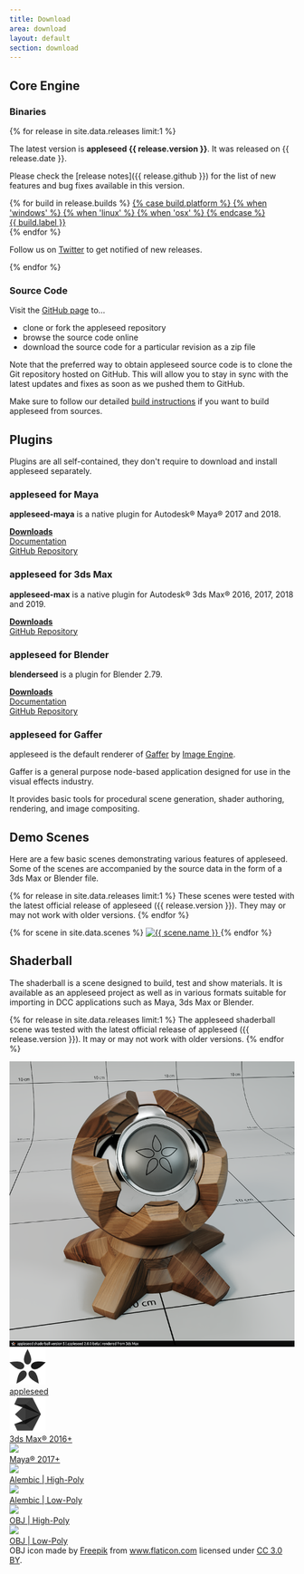```yaml
---
title: Download
area: download
layout: default
section: download
---
```


## Core Engine

### Binaries

{% for release in site.data.releases limit:1 %}

The latest version is **appleseed {{ release.version }}**. It was released on {{ release.date }}.

Please check the [release notes]({{ release.github }}) for the list of new features and bug fixes available in this version.

<div class="builds">
    {% for build in release.builds %}
        <a class="build" href="{{ build.url }}" download>
            {% case build.platform %}
                {% when 'windows' %}
                    <i class="fab fa-windows"></i>
                {% when 'linux' %}
                    <i class="fab fa-linux"></i>
                {% when 'osx' %}
                    <i class="fab fa-apple"></i>
            {% endcase %}
            <div>{{ build.label }}</div>
        </a>
    {% endfor %}
</div>

Follow us on [Twitter](https://twitter.com/appleseedhq) to get notified of new releases.

{% endfor %}

### Source Code

Visit the [GitHub page](https://github.com/appleseedhq/appleseed) to&hellip;

- clone or fork the appleseed repository
- browse the source code online
- download the source code for a particular revision as a zip file

Note that the preferred way to obtain appleseed source code is to clone the Git repository hosted on GitHub.
This will allow you to stay in sync with the latest updates and fixes as soon as we pushed them to GitHub.

Make sure to follow our detailed [build instructions](https://github.com/appleseedhq/appleseed/wiki/Building-appleseed) if you want to build appleseed from sources.

## Plugins

Plugins are all self-contained, they don't require to download and install appleseed separately.

### appleseed for Maya

**appleseed-maya** is a native plugin for Autodesk® Maya® 2017 and 2018.

[**Downloads**](https://github.com/appleseedhq/appleseed-maya/releases)  
[Documentation](https://appleseed-maya.readthedocs.io/)  
[GitHub Repository](https://github.com/appleseedhq/appleseed-maya)  

### appleseed for 3ds Max

**appleseed-max** is a native plugin for Autodesk® 3ds Max® 2016, 2017, 2018 and 2019.

[**Downloads**](https://github.com/appleseedhq/appleseed-max/releases)  
[GitHub Repository](https://github.com/appleseedhq/appleseed-max)  

### appleseed for Blender

**blenderseed** is a plugin for Blender 2.79.

[**Downloads**](https://github.com/appleseedhq/blenderseed/releases)  
[Documentation](https://appleseed-blenderseed.readthedocs.io/)  
[GitHub Repository](https://github.com/appleseedhq/blenderseed)  

### appleseed for Gaffer

appleseed is the default renderer of [Gaffer](http://www.gafferhq.org/) by [Image Engine](http://image-engine.com/).

Gaffer is a general purpose node-based application designed for use in the visual effects industry.

It provides basic tools for procedural scene generation, shader authoring, rendering, and image compositing.

## Demo Scenes

Here are a few basic scenes demonstrating various features of appleseed. Some of the scenes are accompanied
by the source data in the form of a 3ds Max or Blender file.

{% for release in site.data.releases limit:1 %}
These scenes were tested with the latest official release of appleseed ({{ release.version }}). They may or may not work with older versions.
{% endfor %}

<div class="scenes">
    {% for scene in site.data.scenes %}
        <a class="scene" href="{{ scene.url }}">
            <img src="{{ scene.image }}" alt="{{ scene.name }}">
        </a>
    {% endfor %}
</div>

## Shaderball

The shaderball is a scene designed to build, test and show materials. It is available as an appleseed project
as well as in various formats suitable for importing in DCC applications such as Maya, 3ds Max or Blender.

{% for release in site.data.releases limit:1 %}
The appleseed shaderball scene was tested with the latest official release of appleseed ({{ release.version }}). It may or may not work with older versions.
{% endfor %}

<img src="/img/appleseed-shaderball.png" alt="appleseed shaderball" class="shaderball-render" />

<div class="shaderballs">
    <a class="shaderball" href="https://github.com/appleseedhq/shaderball/releases/download/v5/appleseed-shaderball-v5.zip" download>
        <div class="card">
            <img src="/img/appleseed-seeds-64-gray.png" />
        </div>
        <div>appleseed</div>
    </a>
    <a class="shaderball" href="https://github.com/appleseedhq/shaderball/releases/download/v5/appleseed-shaderball-v5-3dsmax.zip" download>
        <div class="card">
            <img src="/img/autodesk-3dsmax-logo-gray.png" />
        </div>
        <div>3ds Max® 2016+</div>
    </a>
    <a class="shaderball" href="https://github.com/appleseedhq/shaderball/releases/download/v5/appleseed-shaderball-v5-maya.zip" download>
        <div class="card">
            <img src="/img/autodesk-maya-logo-gray.png" />
        </div>
        <div>Maya® 2017+</div>
    </a>
</div>
<div class="shaderballs">
    <a class="shaderball" href="https://github.com/appleseedhq/shaderball/releases/download/v5/appleseed-shaderball-v5-alembic.zip" download>
        <div class="card">
            <img src="/img/alembic-logo.png" />
        </div>
        <div>Alembic | High-Poly</div>
    </a>
    <a class="shaderball" href="https://github.com/appleseedhq/shaderball/releases/download/v5/appleseed-shaderball-v5-alembic-lowpoly.zip" download>
        <div class="card">
            <img src="/img/alembic-logo.png" />
        </div>
        <div>Alembic | Low-Poly</div>
    </a>
    <a class="shaderball" href="https://github.com/appleseedhq/shaderball/releases/download/v5/appleseed-shaderball-v5-obj.zip" download>
        <div class="card">
            <img src="/img/obj-logo.png" />
        </div>
        <div>OBJ | High-Poly</div>
    </a>
    <a class="shaderball" href="https://github.com/appleseedhq/shaderball/releases/download/v5/appleseed-shaderball-v5-obj-lowpoly.zip" download>
        <div class="card">
            <img src="/img/obj-logo.png" />
        </div>
        <div>OBJ | Low-Poly</div>
    </a>
</div>

<div class="license-notice">
    OBJ icon made by <a href="http://www.freepik.com" title="Freepik">Freepik</a> from <a href="http://www.flaticon.com" title="Flaticon">www.flaticon.com</a> licensed under <a href="http://creativecommons.org/licenses/by/3.0/" title="Creative Commons BY 3.0" target="_blank">CC 3.0 BY</a>.
</div>
